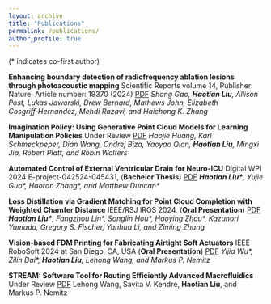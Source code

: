 ```yaml
---
layout: archive
title: "Publications"
permalink: /publications/
author_profile: true
---
```



(* indicates co-first author)

**Enhancing boundary detection of radiofrequency ablation lesions through photoacoustic mapping** Scientific Reports volume 14, Publisher: Nature, Article number: 19370 (2024) [PDF](https://www.nature.com/articles/s41598-024-68046-x) *Shang Gao, **Haotian Liu**, Allison Post, Lukas Jaworski, Drew Bernard, Mathews John, Elizabeth Cosgriff‑Hernandez, Mehdi Razavi, and Haichong K. Zhang*

**Imagination Policy: Using Generative Point Cloud Models for Learning Manipulation Policies** Under Review [PDF](https://arxiv.org/abs/2406.11740) *Haojie Huang, Karl Schmeckpeper, Dian Wang, Ondrej Biza, Yaoyao Qian, **Haotian Liu**, Mingxi Jia, Robert Platt, and Robin Walters*

**Automated Control of External Ventricular Drain for Neuro-ICU** Digital WPI 2024 E-project-042524-045431, (**Bachelor Thesis**) [PDF](https://digital.wpi.edu/concern/student_works/gm80j077x?locale=en) ***Haotian Liu\***, Yujie Guo\*, Haoran Zhang\*, and Matthew Duncan\**

**Loss Distillation via Gradient Matching for Point Cloud Completion with Weighted Chamfer Distance** IEEE/RSJ IROS 2024, (**Oral Presentation**) [PDF](files/IROS24__LossDistill.pdf) ***Haotian Liu\***, Fangzhou Lin\*, Songlin Hou\*, Haoying Zhou\*, Kazunori Yamada, Gregory S. Fischer, Yanhua Li, and Ziming Zhang*

**Vision-based FDM Printing for Fabricating Airtight Soft Actuators** IEEE RoboSoft 2024 at San Diego, CA, USA (**Oral Presentation**) [PDF](https://arxiv.org/abs/2312.01135) *Yijia Wu\*, Zilin Dai\*, **Haotian Liu**, Lehong Wang, and Markus P. Nemitz*

**STREAM: Software Tool for Routing Efficiently Advanced Macrofluidics** Under Review [PDF](https://arxiv.org/abs/2312.01130) Lehong Wang, Savita V. Kendre, **Haotian Liu**, and Markus P. Nemitz


